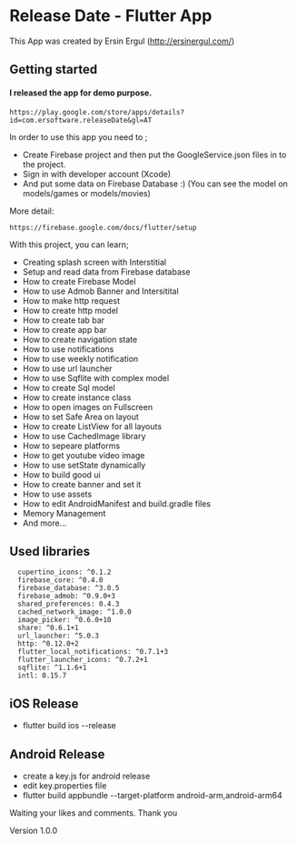 # Release Date - Flutter App

This App was created by Ersin Ergul (http://ersinergul.com/)

## Getting started

#### I released the app for demo purpose.

`https://play.google.com/store/apps/details?id=com.ersoftware.releaseDate&gl=AT`

In order to use this app you need to ;

- Create Firebase project and then put the GoogleService.json files in to the
  project.
- Sign in with developer account (Xcode)
- And put some data on Firebase Database :) (You can see the model on
  models/games or models/movies)

More detail:

`https://firebase.google.com/docs/flutter/setup`

With this project, you can learn;

- Creating splash screen with Interstitial
- Setup and read data from Firebase database
- How to create Firebase Model
- How to use Admob Banner and Intersitital
- How to make http request
- How to create http model
- How to create tab bar
- How to create app bar
- How to create navigation state
- How to use notifications
- How to use weekly notification
- How to use url launcher
- How to use Sqflite with complex model
- How to create Sql model
- How to create instance class
- How to open images on Fullscreen
- How to set Safe Area on layout
- How to create ListView for all layouts
- How to use CachedImage library
- How to sepeare platforms
- How to get youtube video image
- How to use setState dynamically
- How to build good ui
- How to create banner and set it
- How to use assets
- How to edit AndroidManifest and build.gradle files
- Memory Management
- And more...

## Used libraries

```
  cupertino_icons: ^0.1.2
  firebase_core: ^0.4.0
  firebase_database: ^3.0.5
  firebase_admob: ^0.9.0+3
  shared_preferences: 0.4.3
  cached_network_image: ^1.0.0
  image_picker: ^0.6.0+10
  share: ^0.6.1+1
  url_launcher: ^5.0.3
  http: ^0.12.0+2
  flutter_local_notifications: ^0.7.1+3
  flutter_launcher_icons: ^0.7.2+1
  sqflite: ^1.1.6+1
  intl: 0.15.7
```

## iOS Release

- flutter build ios --release

## Android Release

- create a key.js for android release
- edit key.properties file
- flutter build appbundle --target-platform android-arm,android-arm64

Waiting your likes and comments. Thank you

Version 1.0.0
